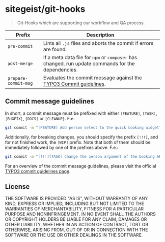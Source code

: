 # sitegeist/git-hooks

> Git-Hooks which are supporting our workflow and QA process.


| Prefix               | Description                                                                                        |
| -------------------- | -------------------------------------------------------------------------------------------------- |
| `pre-commit`         | Lints all `.js` files and aborts the commit if errors are found.                                   |
| `post-merge`         | If a meta data file for `npm` or `composer` has changed, run update commands for the dependencies. |
| `prepare-commit-msg` | Evaluates the commit message against the [TYPO3 Commit guidelines](#guidelines).                   |


## <a name="guidelines"></a> Commit message guidelines
In short, a commit message must be prefixed with either `[FEATURE]`, `[TASK]`, `[BUGFIX]`, `[DOCS]` or `[CLEANUP]`. F.e:
``` bash
git commit -m "[FEATURE] Add person select to the quick booking widget"
```

Additionally, for breaking changes, you should specify the prefix `[!!!]`, and for not finished work, the `[WIP]` prefix.
Note that both of them should be immediately followed by one of the prefixes above. F.e.:
``` bash
git commit -m "[!!!][TASK] Change the person argument of the booking API for consistency"
```

For an overview of the commit message guidelines, please visit the official [TYPO3 commit guidelines page](https://wiki.typo3.org/CommitMessage_Format_(Git)#Commit_Message_rules_for_TYPO3_CMS).


## License
THE SOFTWARE IS PROVIDED "AS IS", WITHOUT WARRANTY OF ANY KIND, EXPRESS OR
IMPLIED, INCLUDING BUT NOT LIMITED TO THE WARRANTIES OF MERCHANTABILITY,
FITNESS FOR A PARTICULAR PURPOSE AND NONINFRINGEMENT. IN NO EVENT SHALL THE
AUTHORS OR COPYRIGHT HOLDERS BE LIABLE FOR ANY CLAIM, DAMAGES OR OTHER
LIABILITY, WHETHER IN AN ACTION OF CONTRACT, TORT OR OTHERWISE, ARISING FROM,
OUT OF OR IN CONNECTION WITH THE SOFTWARE OR THE USE OR OTHER DEALINGS IN
THE SOFTWARE.
